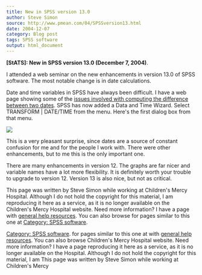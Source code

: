 ```yaml
---
title: New in SPSS version 13.0
author: Steve Simon
source: http://www.pmean.com/04/SPSSversion13.html
date: 2004-12-07
category: Blog post
tags: SPSS software
output: html_document
---
```

**[StATS]: New in SPSS version 13.0 (December 7,
2004)**.

I attended a web seminar on the new enhancements in version 13.0 of SPSS
software. The most notable change is in date calculations.

Date and time variables in SPSS have always been difficult. I have a web
page showing some of the [issues involved with computing the difference
between two dates](../data/dates.asp). SPSS has now added a Data and
Time Wizard. Select TRANSFORM \| DATE/TIME from the menu. Here\'s the
first dialog box from that menu.

![](../weblog/99images/spss.gif)

This is a very pleasant surprise, since dates are a source of constant
confusion for me and for the people I work with. There were other
enhancements, but to me this is the only important one.

There are many enhancements in version 12. The graphs are far nicer and
variable names have a lot more flexibility. It is definitely worth your
trouble to upgrade to version 12. Version 13 is also nice, but not as
critical.

This page was written by Steve Simon while working at Children\'s Mercy
Hospital. Although I do not hold the copyright for this material, I am
reproducing it here as a service, as it is no longer available on the
Children\'s Mercy Hospital website. Need more information? I have a page
with [general help resources](../GeneralHelp.html). You can also browse
for pages similar to this one at [](../category/DiagnosticTesting.html)
[Category: SPSS software](../category/SpssSoftware.html).
<!---More--->
[Category: SPSS software](../category/SpssSoftware.html).
for pages similar to this one at [](../category/DiagnosticTesting.html)
with [general help resources](../GeneralHelp.html). You can also browse
Children\'s Mercy Hospital website. Need more information? I have a page
reproducing it here as a service, as it is no longer available on the
Hospital. Although I do not hold the copyright for this material, I am
This page was written by Steve Simon while working at Children\'s Mercy

<!---Do not use
**[StATS]: New in SPSS version 13.0 (December 7,
This page was written by Steve Simon while working at Children\'s Mercy
Hospital. Although I do not hold the copyright for this material, I am
reproducing it here as a service, as it is no longer available on the
Children\'s Mercy Hospital website. Need more information? I have a page
with [general help resources](../GeneralHelp.html). You can also browse
for pages similar to this one at [](../category/DiagnosticTesting.html)
[Category: SPSS software](../category/SpssSoftware.html).
--->

